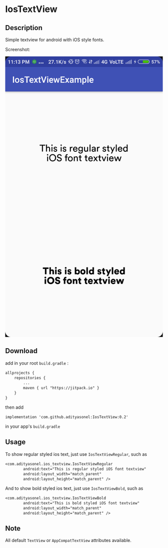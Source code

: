 # IosTextView

## Description
Simple textview for android with iOS style fonts.

Screenshot:

![Screenshot](example-screenshot.png)

## Download

add in your root `build.gradle` :
````
allprojects {
    repositories {
        ...
        maven { url "https://jitpack.io" }
    }
}
````


then add
````
implementation 'com.github.adityasonel:IosTextView:0.2'
````
in your app's `build.gradle`

## Usage

To show regular styled ios text, just use `IosTextViewRegular`, such as
```
<com.adityasonel.ios_textview.IosTextViewRegular
        android:text="This is regular styled iOS font textview"
        android:layout_width="match_parent"
        android:layout_height="match_parent" />
```

And to show bold styled ios text, just use `IosTextViewBold`, such as
```
<com.adityasonel.ios_textview.IosTextViewBold
        android:text="This is bold styled iOS font textview"
        android:layout_width="match_parent"
        android:layout_height="match_parent" />
```

## Note

All default `TextView` or `AppCompatTextView` attributes available.
